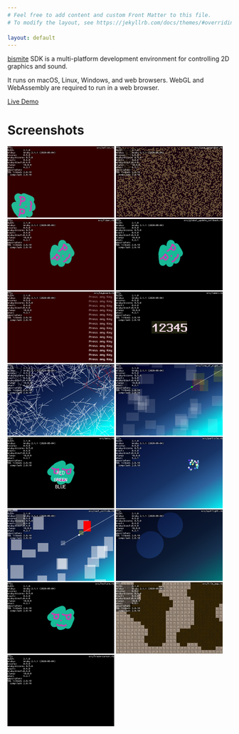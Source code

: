 ```yaml
---
# Feel free to add content and custom Front Matter to this file.
# To modify the layout, see https://jekyllrb.com/docs/themes/#overriding-theme-defaults

layout: default
---
```


[bismite](https://github.com/bismite/bismite-mruby) SDK is a multi-platform development environment for controlling 2D graphics and sound.

It runs on macOS, Linux, Windows, and web browsers.
WebGL and WebAssembly are required to run in a web browser.

[Live Demo](demos)

# Screenshots

<img src="images/action.png" width="240" height="160">
<img src="images/cave_generator.png" width="240" height="160">
<img src="images/fiber.png" width="240" height="160">
<img src="images/global_update_callback.png" width="240" height="160">
<img src="images/keyboard.png" width="240" height="160">
<img src="images/label.png" width="240" height="160">
<img src="images/line_intersect.png" width="240" height="160">
<img src="images/line_of_sight.png" width="240" height="160">
<img src="images/menu.png" width="240" height="160">
<img src="images/particle.png" width="240" height="160">
<img src="images/rect_collide.png" width="240" height="160">
<img src="images/spotlight.png" width="240" height="160">
<img src="images/texture.png" width="240" height="160">
<img src="images/tile_map.png" width="240" height="160">
<img src="images/trace-cursor.png" width="240" height="160">
